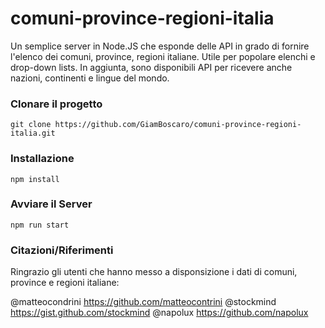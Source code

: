 # comuni-province-regioni-italia

Un semplice server in Node.JS che esponde delle API in grado di fornire l'elenco dei comuni, province, regioni italiane. Utile per popolare elenchi e drop-down lists. In aggiunta, sono disponibili API per ricevere anche nazioni, continenti e lingue del mondo.

### Clonare il progetto

    git clone https://github.com/GiamBoscaro/comuni-province-regioni-italia.git

### Installazione

    npm install

### Avviare il Server

    npm run start

### Citazioni/Riferimenti

Ringrazio gli utenti che hanno messo a disponsizione i dati di comuni, province e regioni italiane:

@matteocondrini https://github.com/matteocontrini
@stockmind https://gist.github.com/stockmind
@napolux https://github.com/napolux
